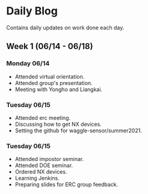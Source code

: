 # Daily Blog
Contains daily updates on work done each day.

## Week 1 (06/14 - 06/18)

### Monday 06/14
- Attended virtual orientation.
- Attended group's presentation.
- Meeting with Yongho and Liangkai.

### Tuesday 06/15
- Attended erc meeting.
- Discussing how to get NX devices.
- Setting the github for waggle-sensor/summer2021.

### Tuesday 06/15
- Attended impostor seminar.
- Attended DOE seminar.
- Ordered NX devices.
- Learning Jenkins.
- Preparing slides for ERC group feedback.
